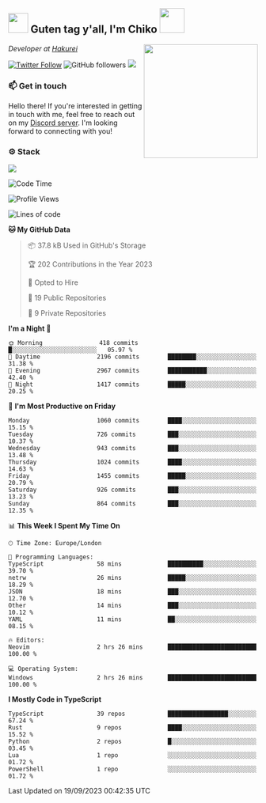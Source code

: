 <h2><img src="https://cdn.discordapp.com/emojis/1100181376730402906.gif?quality=lossless" width="40"> Guten tag y'all, I'm Chiko <img src="https://a.ppy.sh/15907233" width="50"></h2>
<a href="https://twitter.com/Zzul0714/status/1654451338179395585?s=20"><img align='right' src="https://cdn.discordapp.com/attachments/1109162815866023976/1109163700583153705/FvXKt8paEAAR6Ak1.png" width="230"></a>
<p><em>Developer at <a href="https://github.com/hakureiapp">Hakurei</a></em></p>

[![Twitter Follow](https://img.shields.io/twitter/follow/chikoxq?label=Follow)](https://twitter.com/intent/follow?screen_name=chikoxq)
![GitHub followers](https://img.shields.io/github/followers/chikof?label=Follow&style=social)
![](https://komarev.com/ghpvc/?username=chikof&color=blue)

### 📫 Get in touch
Hello there! If you're interested in getting in touch with me, feel free to reach out on my [Discord server](https://discord.gg/sejc7TnX6N). I'm looking forward to connecting with you!

### ⚙️ Stack
![](https://skillicons.dev/icons?i=git,kubernetes,docker,js,ts,cloudflare,css,deno,express,graphql,html,mongodb,nestjs,py,react,apollo,bash,java,lua,nextjs,netlify,nodejs,ps,powershell,rust,neovim,tauri,sentry,postgres,tailwind,prisma,actix)

<!--START_SECTION:waka-->
![Code Time](http://img.shields.io/badge/Code%20Time-1%2C498%20hrs%2053%20mins-blue)

![Profile Views](http://img.shields.io/badge/Profile%20Views-0-blue)

![Lines of code](https://img.shields.io/badge/From%20Hello%20World%20I%27ve%20Written-5.8%20million%20lines%20of%20code-blue)

**🐱 My GitHub Data** 

> 📦 37.8 kB Used in GitHub's Storage 
 > 
> 🏆 202 Contributions in the Year 2023
 > 
> 💼 Opted to Hire
 > 
> 📜 19 Public Repositories 
 > 
> 🔑 9 Private Repositories 
 > 
**I'm a Night 🦉** 

```text
🌞 Morning                418 commits         █░░░░░░░░░░░░░░░░░░░░░░░░   05.97 % 
🌆 Daytime                2196 commits        ████████░░░░░░░░░░░░░░░░░   31.38 % 
🌃 Evening                2967 commits        ███████████░░░░░░░░░░░░░░   42.40 % 
🌙 Night                  1417 commits        █████░░░░░░░░░░░░░░░░░░░░   20.25 % 
```
📅 **I'm Most Productive on Friday** 

```text
Monday                   1060 commits        ████░░░░░░░░░░░░░░░░░░░░░   15.15 % 
Tuesday                  726 commits         ███░░░░░░░░░░░░░░░░░░░░░░   10.37 % 
Wednesday                943 commits         ███░░░░░░░░░░░░░░░░░░░░░░   13.48 % 
Thursday                 1024 commits        ████░░░░░░░░░░░░░░░░░░░░░   14.63 % 
Friday                   1455 commits        █████░░░░░░░░░░░░░░░░░░░░   20.79 % 
Saturday                 926 commits         ███░░░░░░░░░░░░░░░░░░░░░░   13.23 % 
Sunday                   864 commits         ███░░░░░░░░░░░░░░░░░░░░░░   12.35 % 
```


📊 **This Week I Spent My Time On** 

```text
🕑︎ Time Zone: Europe/London

💬 Programming Languages: 
TypeScript               58 mins             ██████████░░░░░░░░░░░░░░░   39.70 % 
netrw                    26 mins             █████░░░░░░░░░░░░░░░░░░░░   18.29 % 
JSON                     18 mins             ███░░░░░░░░░░░░░░░░░░░░░░   12.70 % 
Other                    14 mins             ███░░░░░░░░░░░░░░░░░░░░░░   10.12 % 
YAML                     11 mins             ██░░░░░░░░░░░░░░░░░░░░░░░   08.15 % 

🔥 Editors: 
Neovim                   2 hrs 26 mins       █████████████████████████   100.00 % 

💻 Operating System: 
Windows                  2 hrs 26 mins       █████████████████████████   100.00 % 
```

**I Mostly Code in TypeScript** 

```text
TypeScript               39 repos            █████████████████░░░░░░░░   67.24 % 
Rust                     9 repos             ████░░░░░░░░░░░░░░░░░░░░░   15.52 % 
Python                   2 repos             █░░░░░░░░░░░░░░░░░░░░░░░░   03.45 % 
Lua                      1 repo              ░░░░░░░░░░░░░░░░░░░░░░░░░   01.72 % 
PowerShell               1 repo              ░░░░░░░░░░░░░░░░░░░░░░░░░   01.72 % 
```




 Last Updated on 19/09/2023 00:42:35 UTC
<!--END_SECTION:waka-->


<!--
<p align="center">
     <a href="https://discord.gg/HhybNhchcC"><img src="https://invidget.switchblade.xyz/sejc7TnX6N" align="center" ><a>
</p> 
-->
